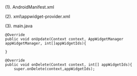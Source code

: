 (1). AndroidManifest.xml

<receiver android:name=".appwidget">
	<intent-filter>
		<action android:name="android.appwidget.action.APPWIDGET.UPDATE"/>
	</intent-filter>
	<meta-data android:name="android.appwidget.provider"
			android:resource="@xml/appwidget_provider"/>
</receiver>

(2). xml\appwidget-provider.xml

<appwidget-provider xmlns:android="http://schemas.android.com/apk/res/android"
	android:minHeight="72dp"
	android:minWidth="146dp"
	android:previewImg="@mipmap/ic_launcher"
	android:updatePeriodMills="0"
	android:initialLayout="@layout/activity_main"/>

(3). main.java
	
	@Override
	public void onUpdate(Context context, AppWidgetManager appWidgetManager, int[]appWidgetIds){
		
	}	

	@Override
	public void onDelete(Context context, int[] appWidgetIds){
		super.onDelete(context,appWidgetIds);